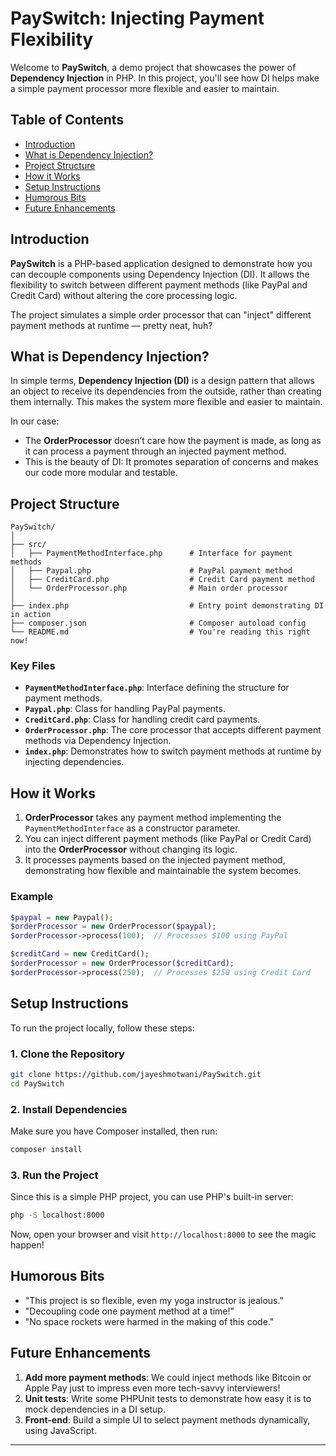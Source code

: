 
# PaySwitch: Injecting Payment Flexibility

Welcome to **PaySwitch**, a demo project that showcases the power of **Dependency Injection** in PHP. In this project, you'll see how DI helps make a simple payment processor more flexible and easier to maintain.

## Table of Contents
- [Introduction](#introduction)
- [What is Dependency Injection?](#what-is-dependency-injection)
- [Project Structure](#project-structure)
- [How it Works](#how-it-works)
- [Setup Instructions](#setup-instructions)
- [Humorous Bits](#humorous-bits)
- [Future Enhancements](#future-enhancements)

## Introduction

**PaySwitch** is a PHP-based application designed to demonstrate how you can decouple components using Dependency Injection (DI). It allows the flexibility to switch between different payment methods (like PayPal and Credit Card) without altering the core processing logic.

The project simulates a simple order processor that can "inject" different payment methods at runtime — pretty neat, huh?

## What is Dependency Injection?

In simple terms, **Dependency Injection (DI)** is a design pattern that allows an object to receive its dependencies from the outside, rather than creating them internally. This makes the system more flexible and easier to maintain.

In our case:
- The **OrderProcessor** doesn’t care how the payment is made, as long as it can process a payment through an injected payment method.
- This is the beauty of DI: It promotes separation of concerns and makes our code more modular and testable.

## Project Structure

```
PaySwitch/
│
├── src/
│   ├── PaymentMethodInterface.php      # Interface for payment methods
│   ├── Paypal.php                      # PayPal payment method
│   ├── CreditCard.php                  # Credit Card payment method
│   └── OrderProcessor.php              # Main order processor
│
├── index.php                           # Entry point demonstrating DI in action
├── composer.json                       # Composer autoload config
└── README.md                           # You're reading this right now!
```

### Key Files
- **`PaymentMethodInterface.php`**: Interface defining the structure for payment methods.
- **`Paypal.php`**: Class for handling PayPal payments.
- **`CreditCard.php`**: Class for handling credit card payments.
- **`OrderProcessor.php`**: The core processor that accepts different payment methods via Dependency Injection.
- **`index.php`**: Demonstrates how to switch payment methods at runtime by injecting dependencies.

## How it Works

1. **OrderProcessor** takes any payment method implementing the `PaymentMethodInterface` as a constructor parameter.
2. You can inject different payment methods (like PayPal or Credit Card) into the **OrderProcessor** without changing its logic.
3. It processes payments based on the injected payment method, demonstrating how flexible and maintainable the system becomes.

### Example
```php
$paypal = new Paypal();
$orderProcessor = new OrderProcessor($paypal);
$orderProcessor->process(100);  // Processes $100 using PayPal

$creditCard = new CreditCard();
$orderProcessor = new OrderProcessor($creditCard);
$orderProcessor->process(250);  // Processes $250 using Credit Card
```

## Setup Instructions

To run the project locally, follow these steps:

### 1. Clone the Repository
```bash
git clone https://github.com/jayeshmotwani/PaySwitch.git
cd PaySwitch
```

### 2. Install Dependencies
Make sure you have Composer installed, then run:
```bash
composer install
```

### 3. Run the Project
Since this is a simple PHP project, you can use PHP's built-in server:
```bash
php -S localhost:8000
```

Now, open your browser and visit `http://localhost:8000` to see the magic happen!

## Humorous Bits

- "This project is so flexible, even my yoga instructor is jealous."
- "Decoupling code one payment method at a time!"
- "No space rockets were harmed in the making of this code."

## Future Enhancements

1. **Add more payment methods**: We could inject methods like Bitcoin or Apple Pay just to impress even more tech-savvy interviewers!
2. **Unit tests**: Write some PHPUnit tests to demonstrate how easy it is to mock dependencies in a DI setup.
3. **Front-end**: Build a simple UI to select payment methods dynamically, using JavaScript.

---
